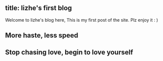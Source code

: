 title: lizhe's first blog
---
Welcome to lizhe's blog here, This is my first post of the site. Plz enjoy it : )

## More haste, less speed

## Stop chasing love, begin to love yourself

